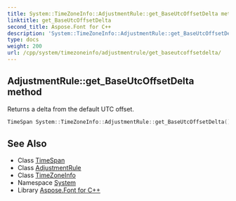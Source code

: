 ```yaml
---
title: System::TimeZoneInfo::AdjustmentRule::get_BaseUtcOffsetDelta method
linktitle: get_BaseUtcOffsetDelta
second_title: Aspose.Font for C++
description: 'System::TimeZoneInfo::AdjustmentRule::get_BaseUtcOffsetDelta method. Returns a delta from the default UTC offset in C++.'
type: docs
weight: 200
url: /cpp/system/timezoneinfo/adjustmentrule/get_baseutcoffsetdelta/
---
```

## AdjustmentRule::get_BaseUtcOffsetDelta method


Returns a delta from the default UTC offset.

```cpp
TimeSpan System::TimeZoneInfo::AdjustmentRule::get_BaseUtcOffsetDelta() const
```

## See Also

* Class [TimeSpan](../../../timespan/)
* Class [AdjustmentRule](../)
* Class [TimeZoneInfo](../../)
* Namespace [System](../../../)
* Library [Aspose.Font for C++](../../../../)
